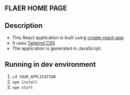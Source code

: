 ## FLAER HOME PAGE

## Description

- This React application is built using [create-react-app](https://create-react-app.dev/).
- It uses [Tailwind CSS](https://tailwindcss.com/)
- The application is generated in JavaScript.

## Running in dev environment

1. `cd YOUR_APPLICATION`
2. `npm install`
3. `npm start`


